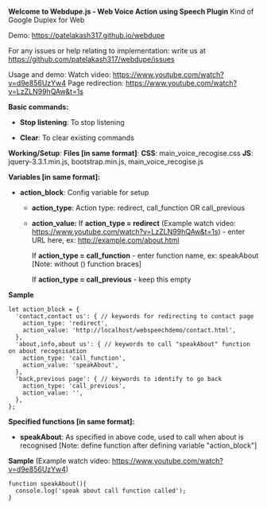 **Welcome to Webdupe.js - Web Voice Action using Speech Plugin**
Kind of Google Duplex for Web

Demo: https://patelakash317.github.io/webdupe

For any issues or help relating to implementation: write us at https://github.com/patelakash317/webdupe/issues

Usage and demo:
 Watch video: https://www.youtube.com/watch?v=d9e856UzYw4
 Page redirection: https://www.youtube.com/watch?v=LzZLN99hQAw&t=1s

**Basic commands:**
   - **Stop listening**: To stop listening

   - **Clear**: To clear existing commands


**Working/Setup**:
**Files [in same format]**:
**CSS**: main_voice_recogise.css
**JS**: jquery-3.3.1.min.js, bootstrap.min.js, main_voice_recogise.js



**Variables [in same format]:**
   - **action_block**: Config variable for setup
       - **action_type**: Action type: redirect, call_function OR call_previous

       - **action_value:** 
          If **action_type = redirect** (Example watch video: https://www.youtube.com/watch?v=LzZLN99hQAw&t=1s)
             - enter URL here, ex: http://example.com/about.html

          If **action_type = call_function**
             - enter function name, ex: speakAbout 
             [Note: without () function braces]

          If **action_type = call_previous**
             - keep this empty


**Sample**
```
let action_block = {
  'contact,contact us': { // keywords for redirecting to contact page
    action_type: 'redirect',
    action_value: 'http://localhost/webspeechdemo/contact.html',
  },
  'about,info,about us': { // keywords to call "speakAbout" function on about recognisation
    action_type: 'call_function', 
    action_value: 'speakAbout',
  },
  'back,previous page': { // keywords to identify to go back
    action_type: 'call_previous',
    action_value: '',
  },
};
```
      

**Specified functions [in same format]:**
   - **speakAbout**: As specified in above code, used to call when about is recognised 
        [Note: define function after defining variable "action_block"]

**Sample** (Example watch video: https://www.youtube.com/watch?v=d9e856UzYw4)
```
function speakAbout(){
  console.log('speak about call function called');
}
```
